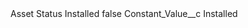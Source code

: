 <?xml version="1.0" encoding="UTF-8"?>
<CustomMetadata xmlns="http://soap.sforce.com/2006/04/metadata" xmlns:xsi="http://www.w3.org/2001/XMLSchema-instance" xmlns:xsd="http://www.w3.org/2001/XMLSchema">
    <label>Asset Status Installed</label>
    <protected>false</protected>
    <values>
        <field>Constant_Value__c</field>
        <value xsi:type="xsd:string">Installed</value>
    </values>
</CustomMetadata>
